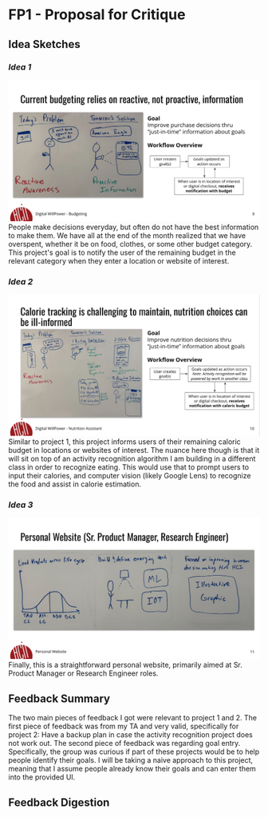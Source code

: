 # FP1 - Proposal for Critique

## Idea Sketches

### *Idea 1*
![Project1](images/project1.png)
People make decisions everyday, but often do not have the best information to make them. We have all at the end of the month realized that we have overspent, whether it be on food, clothes, or some other budget category. This project's goal is to notify the user of the remaining budget in the relevant category when they enter a location or website of interest.

### *Idea 2*
![Project1](images/project2.png)
Similar to project 1, this project informs users of their remaining caloric budget in locations or websites of interest. The nuance here though is that it will sit on top of an activity recognition algorithm I am building in a different class in order to recognize eating. This would use that to prompt users to input their calories, and computer vision (likely Google Lens) to recognize the food and assist in calorie estimation.

### *Idea 3*
![Project1](images/project3.png)
Finally, this is a straightforward personal website, primarily aimed at Sr. Product Manager or Research Engineer roles.

## Feedback Summary
The two main pieces of feedback I got were relevant to project 1 and 2. The first piece of feedback was from my TA and very valid, specifically for project 2: Have a backup plan in case the activity recognition project does not work out. The second piece of feedback was regarding goal entry. Specifically, the group was curious if part of these projects would be to help people identify their goals. I will be taking a naive approach to this project, meaning that I assume people already know their goals and can enter them into the provided UI.

## Feedback Digestion